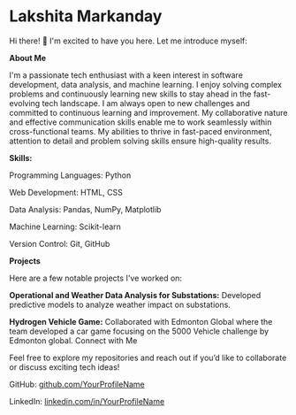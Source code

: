 # Lakshita Markanday

Hi there! 👋 I'm excited to have you here. Let me introduce myself:

**About Me**

I'm a passionate tech enthusiast with a keen interest in software development, data analysis, and machine learning. I enjoy solving complex problems and continuously learning new skills to stay ahead in the fast-evolving tech landscape. I am always open to new challenges and committed to continuous learning and improvement. My collaborative nature and effective communication skills enable me to work seamlessly within cross-functional teams. My abilities to thrive in fast-paced environment, attention to detail and problem solving skills ensure high-quality results.

**Skills:**

Programming Languages: Python

Web Development: HTML, CSS

Data Analysis: Pandas, NumPy, Matplotlib

Machine Learning: Scikit-learn

Version Control: Git, GitHub

**Projects**

Here are a few notable projects I've worked on:

**Operational and Weather Data Analysis for Substations:** Developed predictive models to analyze weather impact on substations.

**Hydrogen Vehicle Game:** Collaborated with Edmonton Global where the team developed a car game focusing on the 5000 Vehicle challenge by Edmonton global.
Connect with Me

Feel free to explore my repositories and reach out if you’d like to collaborate or discuss exciting tech ideas!

GitHub: [github.com/YourProfileName](https://github.com/lakshitamarkanday777)

LinkedIn: [linkedin.com/in/YourProfileName](https://www.linkedin.com/in/lakshita-markanday-143448303/)



